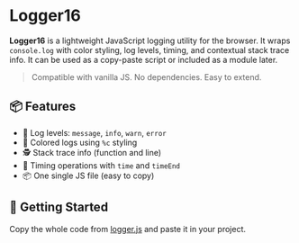 # Logger16

**Logger16** is a lightweight JavaScript logging utility for the browser. It wraps `console.log` with color styling, log levels, timing, and contextual stack trace info.
It can be used as a copy-paste script or included as a module later.

> Compatible with vanilla JS. No dependencies. Easy to extend.

## 📦 Features

- 📘 Log levels: `message`, `info`, `warn`, `error`
- 🎨 Colored logs using `%c` styling
- 🕵️ Stack trace info (function and line)
- 🧪 Timing operations with `time` and `timeEnd`
- 📦 One single JS file (easy to copy)

## 🚀 Getting Started

Copy the whole code from [logger.js](logger.js) and paste it in your project.
